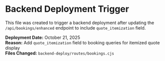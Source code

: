 # Backend Deployment Trigger

This file was created to trigger a backend deployment after updating the `/api/bookings/enhanced` endpoint to include `quote_itemization` field.

**Deployment Date:** October 21, 2025  
**Reason:** Add `quote_itemization` field to booking queries for itemized quote display  
**Files Changed:** `backend-deploy/routes/bookings.cjs`  

